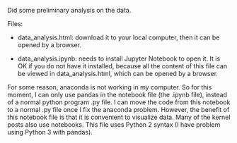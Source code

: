 Did some preliminary analysis on the data. 

Files:

- data_analysis.html: download it to your local computer, then it can be opened by a browser.

- data_analysis.ipynb: needs to install Jupyter Notebook to open it. It is OK if you do not have it installed, because all the content of this file can be viewed in data_analysis.html, which can be opened by a browser. 

For some reason, anaconda is not working in my computer. 
So for this moment, I can only use pandas in the notebook file (the .ipynb file), instead of a normal python program .py file. 
I can move the code from this notebook to a normal .py file once I fix the anaconda problem. 
However, the benefit of this notebook file is that it is convenient to visualize data. Many of the kernel posts also use notebooks. 
This file uses Python 2 syntax (I have problem using Python 3 with pandas).